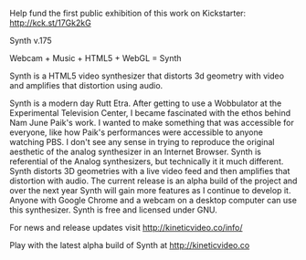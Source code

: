 
Help fund the first public exhibition of this work on Kickstarter: http://kck.st/17Gk2kG


Synth v.175

Webcam + Music + HTML5 + WebGL = Synth

Synth is a HTML5 video synthesizer that distorts 3d geometry with video and amplifies that distortion using audio. 

Synth is a modern day Rutt Etra. After getting to use a Wobbulator at the Experimental Television Center, I became fascinated with the ethos behind Nam June Paik's work. I wanted to make something that was accessible for everyone, like how Paik's performances were accessible to anyone watching PBS. I don't see any sense in trying to reproduce the original aesthetic of the analog synthesizer in an Internet Browser. Synth is referential of the Analog synthesizers, but technically it it much different.  Synth distorts 3D geometries with a live video feed and then amplifies that distortion with audio. The current release is an alpha build of the project and over the next year Synth will gain more features as I continue to develop it. Anyone with Google Chrome and a webcam on a desktop computer can use this synthesizer. Synth is free and licensed under GNU. 

For news and release updates visit http://kineticvideo.co/info/

Play with the latest alpha build of Synth at http://kineticvideo.co

